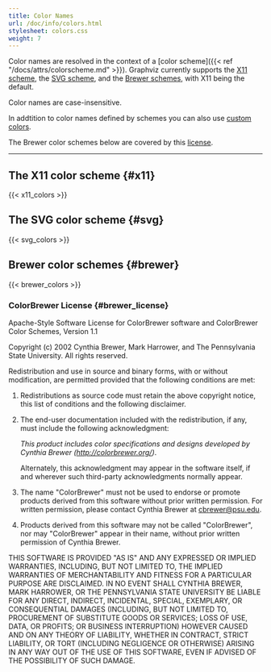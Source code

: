 ```yaml
---
title: Color Names
url: /doc/info/colors.html
stylesheet: colors.css
weight: 7
---
```

Color names are resolved in the context of a 
[color scheme]({{< ref "/docs/attrs/colorscheme.md" >}}). Graphviz currently
supports the [X11 scheme](#x11),
the [SVG scheme](#svg), and the [Brewer schemes](#brewer),
with X11 being the default.

Color names are case-insensitive.

In addtition to color names defined by schemes you can also use [custom colors](/docs/attr-types/color/).

The Brewer color schemes below are covered by this [license](#brewer_license).

---

## The X11 color scheme {#x11}

{{< x11_colors >}}

## The SVG color scheme {#svg}

{{< svg_colors >}}

## Brewer color schemes {#brewer}

{{< brewer_colors >}}

### ColorBrewer License {#brewer_license}

Apache-Style Software License for ColorBrewer software and ColorBrewer
Color Schemes, Version 1.1

Copyright (c) 2002 Cynthia Brewer, Mark Harrower, and The Pennsylvania
State University. All rights reserved.

Redistribution and use in source and binary forms, with or without
modification, are permitted provided that the following conditions are met:

1.  Redistributions as source code must retain the above copyright notice,
    this list of conditions and the following disclaimer.
2.  The end-user documentation included with the redistribution, if any,
    must include the following acknowledgment:

    <I>This product includes color specifications and designs developed
    by Cynthia Brewer (http://colorbrewer.org/)</I>.

    Alternately, this acknowledgment may appear in the software itself, if and
    wherever such third-party acknowledgments normally appear.

3.  The name "ColorBrewer" must not be used to endorse or promote products
    derived from this software without prior written permission. For written
    permission, please contact Cynthia Brewer at cbrewer@psu.edu.

4.  Products derived from this software may not be called "ColorBrewer", nor
    may "ColorBrewer" appear in their name, without prior written permission
    of Cynthia Brewer.

THIS SOFTWARE IS PROVIDED "AS IS" AND ANY EXPRESSED OR IMPLIED WARRANTIES,
INCLUDING, BUT NOT LIMITED TO, THE IMPLIED WARRANTIES OF MERCHANTABILITY AND
FITNESS FOR A PARTICULAR PURPOSE ARE DISCLAIMED. IN NO EVENT SHALL CYNTHIA
BREWER, MARK HARROWER, OR THE PENNSYLVANIA STATE UNIVERSITY BE LIABLE FOR
ANY DIRECT, INDIRECT, INCIDENTAL, SPECIAL, EXEMPLARY, OR CONSEQUENTIAL
DAMAGES (INCLUDING, BUT NOT LIMITED TO, PROCUREMENT OF SUBSTITUTE GOODS OR
SERVICES; LOSS OF USE, DATA, OR PROFITS; OR BUSINESS INTERRUPTION) HOWEVER
CAUSED AND ON ANY THEORY OF LIABILITY, WHETHER IN CONTRACT, STRICT LIABILITY,
OR TORT (INCLUDING NEGLIGENCE OR OTHERWISE) ARISING IN ANY WAY OUT OF THE USE
OF THIS SOFTWARE, EVEN IF ADVISED OF THE POSSIBILITY OF SUCH DAMAGE.
